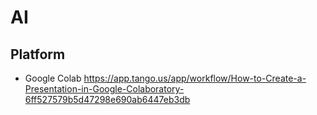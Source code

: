 # AI

## Platform
- Google Colab
https://app.tango.us/app/workflow/How-to-Create-a-Presentation-in-Google-Colaboratory-6ff527579b5d47298e690ab6447eb3db
